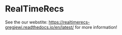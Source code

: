 # RealTimeRecs

See the our webstite: https://realtimerecs-gregjewi.readthedocs.io/en/latest/ for more information!
